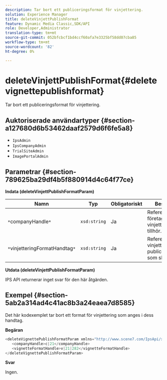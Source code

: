 ```yaml
---
description: Tar bort ett publiceringsformat för vinjettering.
solution: Experience Manager
title: deleteVinjettPublishFormat
feature: Dynamic Media Classic,SDK/API
role: Developer,Administrator
translation-type: tm+mt
source-git-commit: 052bfcbcf1bd4ccf60afa7e3325bf58dd07cba85
workflow-type: tm+mt
source-wordcount: '82'
ht-degree: 0%

---
```



# deleteVinjettPublishFormat{#deletevignettepublishformat}

Tar bort ett publiceringsformat för vinjettering.

## Auktoriserade användartyper {#section-a127680d6b53462daaf2579d6f6fe5a8}

* `IpsAdmin`
* `IpsCompanyAdmin`
* `TrialSiteAdmin`
* `ImagePortalAdmin`

## Parametrar {#section-789625ba29df4b5f880914d4c64f77ce}

**Indata (deleteVinjettPublishFormatParam)**

| Namn | Typ | Obligatoriskt | Beskrivning |
|---|---|---|---|
| `*`companyHandle`*` | `xsd:string` | Ja | Referensen till det företag som vinjetteringen tillhör. |
| `*`vinjetteringFormatHandtag`*` | `xsd:string` | Ja | Referensen till vinjetteringens publiceringsformat som ska tas bort. |

**Utdata (deleteVinjettPublishFormatParam)**

IPS API returnerar inget svar för den här åtgärden.

## Exempel {#section-5ab2a314ad4c41ac8b3a24eaea7d8585}

Det här kodexemplet tar bort ett format för vinjettering som anges i dess handtag.

**Begäran**

```java
<deleteVignettePublishFormatParam xmlns="http://www.scene7.com/IpsApi/xsd/2008-01-15">
   <companyHandle>c|21</companyHandle>
   <vignetteFormatHandle>v|21|282</vignetteFormatHandle>
</deleteVignettePublishFormatParam>
```

**Svar**

Ingen.
